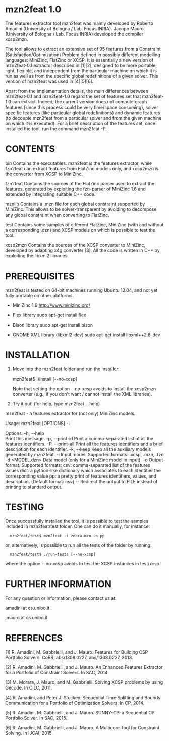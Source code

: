 mzn2feat 1.0
============

The features extractor tool mzn2feat was mainly developed by Roberto 
Amadini (University of Bologna / Lab. Focus INRIA). Jacopo Mauro (University 
of Bologna / Lab. Focus INRIA) developed the compiler xcsp2mzn.

The tool allows to extract an extensive set of 95 features from a Constraint 
(Satisfaction/Optimization) Problem defined in possibly different modelling 
languages: MiniZinc, FlatZinc or XCSP.
It is essentially a new version of mzn2feat-0.1 extractor described in [1][2], 
designed to be more portable, light, flexible, and independent from the 
particular machine on which it is run as well as from the specific global 
redefinitions of a given solver. This version of mzn2feat was used in [4][5][6].

Apart from the implementation details, the main differences between 
mzn2feat-0.1 and mzn2feat-1.0 regard the set of features set that 
mzn2feat-1.0 can extract. Indeed, the current version does not compute graph 
features (since this process could be very time/space consuming), solver 
specific features (like particular global redefinitions) and dynamic features 
(to decouple mzn2feat from a particular solver and from the given machine on 
which it is executed). For a brief description of the features set, once 
installed the tool, run the command mzn2feat -P.


CONTENTS
========

  bin		Contains the executables. mzn2feat is the features extractor, 
		while fzn2feat can extract features from FlatZinc models only, 
		and xcsp2mzn is the converter from XCSP to MiniZinc.
		
  fzn2feat	Contains the sources of the FlatZinc parser used to extract 
                the features, generated by exploiting the fzn-parser of 
		MiniZinc 1.6 and extended by integrating suitable C++ code.
		
  mznlib	Contains a .mzn file for each global constraint supported by 
		MiniZinc. This allows to be solver-transparent by avoiding to 
		decompose any global constraint when converting to FlatZinc.
		
  test		Contains some samples of different FlatZinc, MiniZinc (with 
		and without a corresponding .dzn) and XCSP models on which is 
		possible to test the tool.
		
  xcsp2mzn	Contains the sources of the XCSP converter to MiniZinc, 
		developed by adapting x4g converter [3].  All the code is
		written in C++ by exploiting the libxml2 libraries.

		
PREREQUISITES
=============

mzn2feat is tested on 64-bit machines running Ubuntu 12.04, and not yet fully 
portable on other platforms. 

+ MiniZinc 1.6
	http://www.minizinc.org/

+ Flex library
        sudo apt-get install flex
        
+ Bison library
        sudo apt-get install bison
	
+ GNOME XML library (libxml2-dev) 
	sudo apt-get install libxml++2.6-dev
		
INSTALLATION
============

1. Move into the mzn2feat folder and run the installer:

      mzn2feat$ ./install [--no-xcsp]
    
   Note that setting the option --no-xcsp avoids to install the xcsp2mzn 
   converter (e.g., if you don't want / cannot install the XML libraries).
      
2. Try it out! (for help, type mzn2feat --help)

  mzn2feat - a features extractor for (not only) MiniZinc models.

  Usage: mzn2feat [OPTIONS] -i <MODEL>

  Options:
    -h, --help  		
      Print this message.
    -p, --print-id
      Print a comma-separated list of all the features identifiers.
    -P, --print-all
      Print all the features identifiers and a brief description for each 
      identifier.
    -k, --keep
      Keep all the auxiliary models generated by mzn2feat.
    -i <MODEL>
      Input model. Supported formats: .xcsp, .mzn, .fzn
    -d <MODEL.dzn>
      Data model (only for a MiniZinc model in input).
    -o <FORMAT>
      Output format. Supported formats: 
	csv:  comma-separated list of the features values
	dict: a python-like dictionary which associates to each identifier 
	      the corresponding value
	pp:   a pretty print of features identifiers, values, and description.
      (Default format: csv)
    -r <FILE>
      Redirect the output to FILE instead of printing to standard output.
      

TESTING
=======

Once successfully installed the tool, it is possible to test the samples 
included in mzn2feat/test folder. One can do it manually, for instance:

      mzn2feat/test$ mzn2feat -i zebra.mzn -o pp

or, alternatively, is possible to run all the tests of the folder by running:

      mzn2feat/test$ ./run-tests [--no-xcsp]
      
where the option --no-xcsp avoids to test the XCSP instances in test/xcsp.


FURTHER INFORMATION
===================

For any question or information, please contact us at:

  amadini at cs.unibo.it

  jmauro  at cs.unibo.it


REFERENCES
==========

  [1] R. Amadini, M. Gabbrielli, and J. Mauro. Features for Building CSP 
      Portfolio Solvers. CoRR, abs/1308.0227, abs/1308.0227, 2013.

  [2] R. Amadini, M. Gabbrielli, and J. Mauro. An Enhanced Features Extractor 
      for a Portfolio of Constraint Solvers. In SAC, 2014.

  [3] M. Morara, J. Mauro, and M. Gabbrielli. Solving XCSP problems by using 
      Gecode. In CILC, 2011.
      
  [4] R. Amadini, and Peter J. Stuckey. Sequential Time Splitting and Bounds 
      Communication for a Portfolio of Optimization Solvers. In CP, 2014.
      
  [5] R. Amadini, M. Gabbrielli, and J. Mauro. SUNNY-CP: a Sequential CP 
      Portfolio Solver. In SAC, 2015.

  [6] R. Amadini, M. Gabbrielli, and J. Mauro. A Multicore Tool for Constraint 
      Solving. In IJCAI, 2015.